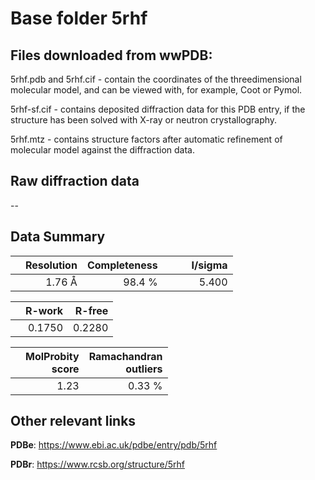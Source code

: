 # Base folder 5rhf

## Files downloaded from wwPDB:

5rhf.pdb and 5rhf.cif - contain the coordinates of the threedimensional molecular model, and can be viewed with, for example, Coot or Pymol.

5rhf-sf.cif - contains deposited diffraction data for this PDB entry, if the structure has been solved with X-ray or neutron crystallography.

5rhf.mtz - contains structure factors after automatic refinement of molecular model against the diffraction data.

## Raw diffraction data

--<br> 

## Data Summary
|   | Resolution | Completeness| I/sigma |
|---|-------------:|----------------:|--------------:|
|   |1.76 Å|98.4  %|<img width=50/>5.400|

|   | **R-work**| **R-free**   
|---|-------------:|----------------:|           
||  0.1750|  0.2280|

|   |**MolProbity<br>score**| **Ramachandran<br>outliers** 
|---|-------------:|----------------:|
||  1.23|  0.33 %|

 

 



## Other relevant links 
**PDBe**:  https://www.ebi.ac.uk/pdbe/entry/pdb/5rhf
 
**PDBr**: https://www.rcsb.org/structure/5rhf 


